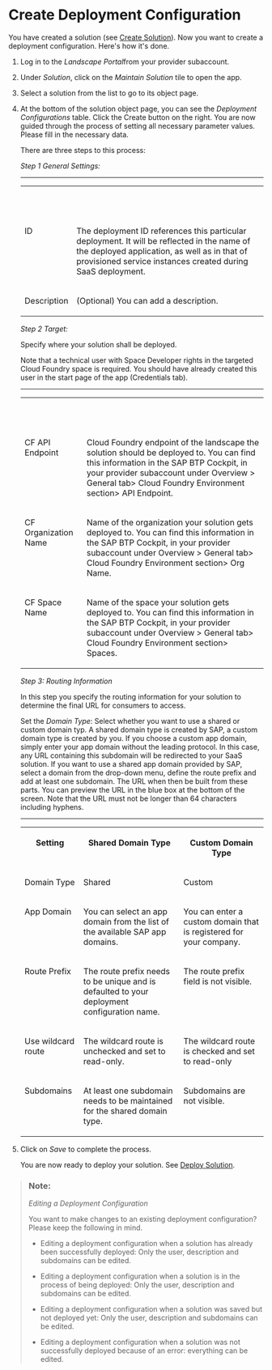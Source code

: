 <!-- loio58b90eccb5c54952bebc2ed6017ffd37 -->

# Create Deployment Configuration



You have created a solution \(see [Create Solution](create-solution-aca34fa.md)\). Now you want to create a deployment configuration. Here's how it's done.

1.  Log in to the *Landscape Portal*from your provider subaccount.

2.  Under *Solution*, click on the *Maintain Solution* tile to open the app.

3.  Select a solution from the list to go to its object page.

4.  At the bottom of the solution object page, you can see the *Deployment Configurations* table. Click the Create button on the right. You are now guided through the process of setting all necessary parameter values. Please fill in the necessary data.

    There are three steps to this process:

    *Step 1 General Settings:*

    ****


    <table>
    <tr>
    <th valign="top">

     


    
    </th>
    <th valign="top">

     


    
    </th>
    </tr>
    <tr>
    <td valign="top">
    
    ID


    
    </td>
    <td valign="top">
    
    The deployment ID references this particular deployment. It will be reflected in the name of the deployed application, as well as in that of provisioned service instances created during SaaS deployment.


    
    </td>
    </tr>
    <tr>
    <td valign="top">
    
    Description


    
    </td>
    <td valign="top">
    
    \(Optional\) You can add a description.


    
    </td>
    </tr>
    </table>
    
    *Step 2 Target:*

    Specify where your solution shall be deployed.

    Note that a technical user with Space Developer rights in the targeted Cloud Foundry space is required. You should have already created this user in the start page of the app \(Credentials tab\).

    ****


    <table>
    <tr>
    <th valign="top">

     


    
    </th>
    <th valign="top">

     


    
    </th>
    </tr>
    <tr>
    <td valign="top">
    
    CF API Endpoint


    
    </td>
    <td valign="top">
    
    Cloud Foundry endpoint of the landscape the solution should be deployed to. You can find this information in the SAP BTP Cockpit, in your provider subaccount under Overview \> General tab\> Cloud Foundry Environment section\> API Endpoint.


    
    </td>
    </tr>
    <tr>
    <td valign="top">
    
    CF Organization Name


    
    </td>
    <td valign="top">
    
    Name of the organization your solution gets deployed to. You can find this information in the SAP BTP Cockpit, in your provider subaccount under Overview \> General tab\> Cloud Foundry Environment section\> Org Name.


    
    </td>
    </tr>
    <tr>
    <td valign="top">
    
    CF Space Name


    
    </td>
    <td valign="top">
    
    Name of the space your solution gets deployed to. You can find this information in the SAP BTP Cockpit, in your provider subaccount under Overview \> General tab\> Cloud Foundry Environment section\> Spaces.


    
    </td>
    </tr>
    </table>
    
    *Step 3: Routing Information*

    In this step you specify the routing information for your solution to determine the final URL for consumers to access.

    Set the *Domain Type*: Select whether you want to use a shared or custom domain typ. A shared domain type is created by SAP, a custom domain type is created by you. If you choose a custom app domain, simply enter your app domain without the leading protocol. In this case, any URL containing this subdomain will be redirected to your SaaS solution. If you want to use a shared app domain provided by SAP, select a domain from the drop-down menu, define the route prefix and add at least one subdomain. The URL when then be built from these parts. You can preview the URL in the blue box at the bottom of the screen. Note that the URL must not be longer than 64 characters including hyphens.

    ****


    <table>
    <tr>
    <th valign="top">

    Setting


    
    </th>
    <th valign="top">

    Shared Domain Type


    
    </th>
    <th valign="top">

    Custom Domain Type


    
    </th>
    </tr>
    <tr>
    <td valign="top">
    
    Domain Type


    
    </td>
    <td valign="top">
    
    Shared


    
    </td>
    <td valign="top">
    
    Custom


    
    </td>
    </tr>
    <tr>
    <td valign="top">
    
    App Domain


    
    </td>
    <td valign="top">
    
    You can select an app domain from the list of the available SAP app domains.


    
    </td>
    <td valign="top">
    
    You can enter a custom domain that is registered for your company.


    
    </td>
    </tr>
    <tr>
    <td valign="top">
    
    Route Prefix


    
    </td>
    <td valign="top">
    
    The route prefix needs to be unique and is defaulted to your deployment configuration name.


    
    </td>
    <td valign="top">
    
    The route prefix field is not visible.


    
    </td>
    </tr>
    <tr>
    <td valign="top">
    
    Use wildcard route


    
    </td>
    <td valign="top">
    
    The wildcard route is unchecked and set to read-only.


    
    </td>
    <td valign="top">
    
    The wildcard route is checked and set to read-only


    
    </td>
    </tr>
    <tr>
    <td valign="top">
    
    Subdomains


    
    </td>
    <td valign="top">
    
    At least one subdomain needs to be maintained for the shared domain type.


    
    </td>
    <td valign="top">
    
    Subdomains are not visible.


    
    </td>
    </tr>
    </table>
    
5.  Click on *Save* to complete the process.

    You are now ready to deploy your solution. See [Deploy Solution](deploy-solution-0b7df99.md).


> ### Note:  
> *Editing a Deployment Configuration*
> 
> You want to make changes to an existing deployment configuration? Please keep the following in mind.
> 
> -   Editing a deployment configuration when a solution has already been successfully deployed: Only the user, description and subdomains can be edited.
> 
> -   Editing a deployment configuration when a solution is in the process of being deployed: Only the user, description and subdomains can be edited.
> 
> -   Editing a deployment configuration when a solution was saved but not deployed yet: Only the user, description and subdomains can be edited.
> 
> -   Editing a deployment configuration when a solution was not successfully deployed because of an error: everything can be edited.

